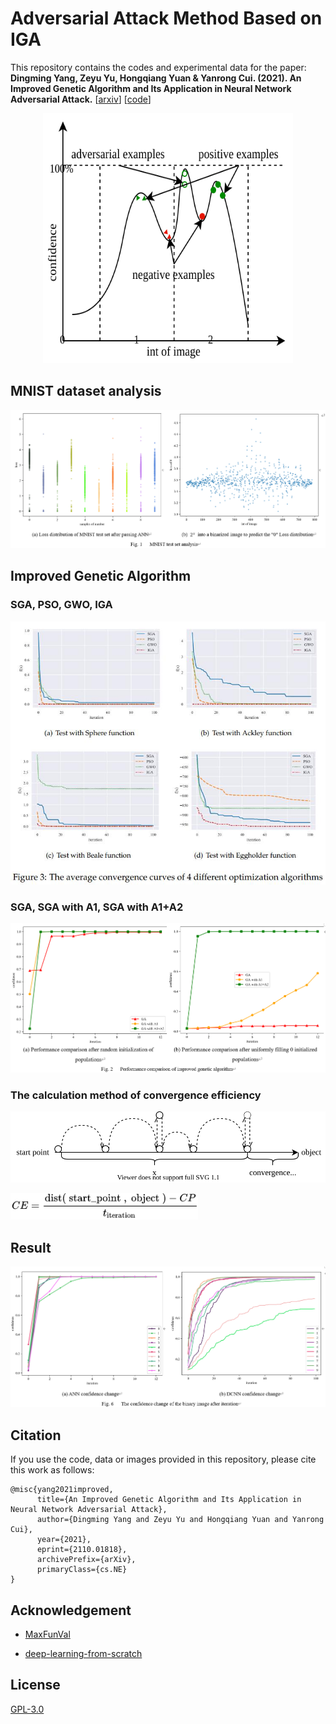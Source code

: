 # Adversarial Attack Method Based on IGA

This repository contains the codes and experimental data for the paper:
**Dingming Yang, Zeyu Yu, Hongqiang Yuan & Yanrong Cui. (2021). An Improved Genetic Algorithm and Its Application in Neural Network Adversarial Attack.** [[arxiv](https://arxiv.org/abs/2110.01818)] [[code](https://github.com/huangyebiaoke/adversarial-attack-method-based-on-IGA)]

<div align=center><img width="400" height="400" src="./images/1.drawio.svg"/></div>
<!-- ![1](./images/1.drawio.svg) -->

## MNIST dataset analysis

![image-20211002151004742](./images/image-20211002151004742.png)

## Improved Genetic Algorithm
### SGA, PSO, GWO, IGA
![image-20211123104618.jpg](./images/image-20211123104618.jpg)

### SGA, SGA with A1, SGA with A1+A2
![image-20211002151055638](./images/image-20211002151055638.png)

### The calculation method of convergence efficiency
![](./comparison_of_optimization_algorithms/images/optimized_efficiency_diagram.drawio.svg)
<div align=left><img width="300" src="./images/CE.png"/></div>

## Result

![image-20211002151128047](./images/image-20211002151128047.png)

## Citation

If you use the code, data or images provided in this repository, please cite this work as follows:
```
@misc{yang2021improved,
      title={An Improved Genetic Algorithm and Its Application in Neural Network Adversarial Attack}, 
      author={Dingming Yang and Zeyu Yu and Hongqiang Yuan and Yanrong Cui},
      year={2021},
      eprint={2110.01818},
      archivePrefix={arXiv},
      primaryClass={cs.NE}
}
```

## Acknowledgement

- [MaxFunVal](https://github.com/huangyebiaoke/MaxFunVal)

- [deep-learning-from-scratch](https://github.com/oreilly-japan/deep-learning-from-scratch)

## License

[GPL-3.0](https://choosealicense.com/licenses/gpl-3.0/)